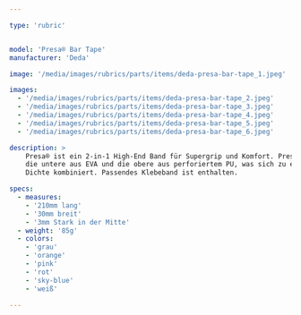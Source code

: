 ```yaml
---

type: 'rubric'


model: 'Presa® Bar Tape'
manufacturer: 'Deda'

image: '/media/images/rubrics/parts/items/deda-presa-bar-tape_1.jpeg'

images:
  - '/media/images/rubrics/parts/items/deda-presa-bar-tape_2.jpeg'
  - '/media/images/rubrics/parts/items/deda-presa-bar-tape_3.jpeg'
  - '/media/images/rubrics/parts/items/deda-presa-bar-tape_4.jpeg'
  - '/media/images/rubrics/parts/items/deda-presa-bar-tape_5.jpeg'
  - '/media/images/rubrics/parts/items/deda-presa-bar-tape_6.jpeg'

description: >
    Presa® ist ein 2-in-1 High-End Band für Supergrip und Komfort. Presa® besteht aus zwei Lagen, 
    die untere aus EVA und die obere aus perforiertem PU, was sich zu einem Band mit doppelter 
    Dichte kombiniert. Passendes Klebeband ist enthalten.

specs:
  - measures:
    - '210mm lang'
    - '30mm breit'
    - '3mm Stark in der Mitte'
  - weight: '85g'
  - colors:
    - 'grau'
    - 'orange'
    - 'pink'
    - 'rot'
    - 'sky-blue'
    - 'weiß'

---
```

